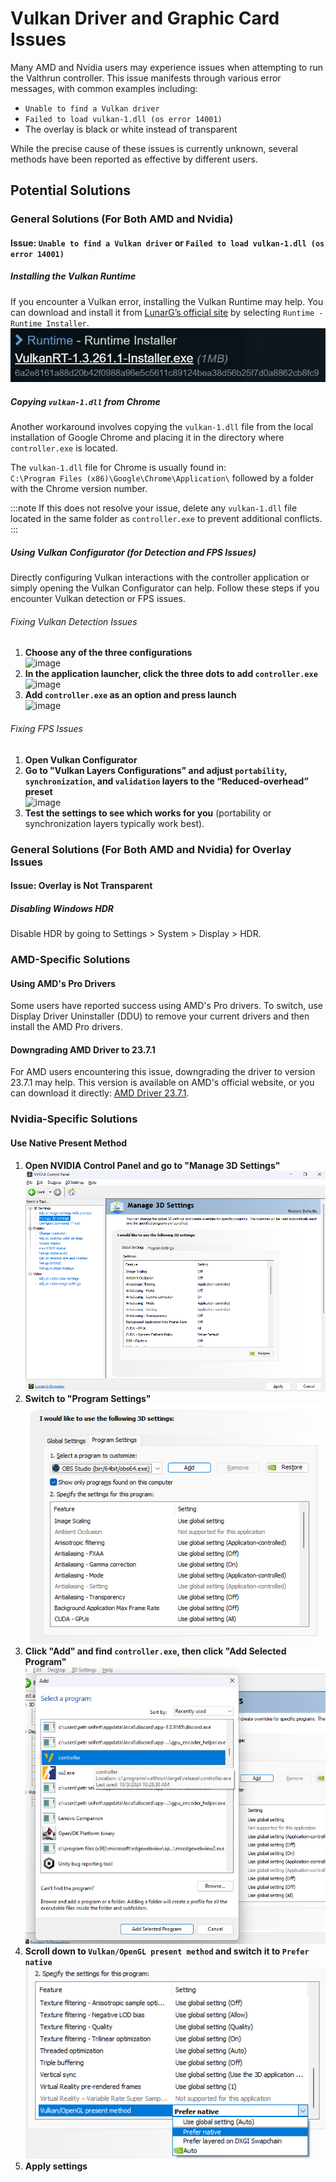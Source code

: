 # Vulkan Driver and Graphic Card Issues

Many AMD and Nvidia users may experience issues when attempting to run the Valthrun controller. This issue manifests through various error messages, with common examples including:
- `Unable to find a Vulkan driver`
- `Failed to load vulkan-1.dll (os error 14001)`
- The overlay is black or white instead of transparent

While the precise cause of these issues is currently unknown, several methods have been reported as effective by different users.

## Potential Solutions

### General Solutions (For Both AMD and Nvidia)

#### Issue: `Unable to find a Vulkan driver` or `Failed to load vulkan-1.dll (os error 14001)`

##### Installing the Vulkan Runtime
If you encounter a Vulkan error, installing the Vulkan Runtime may help. You can download and install it from [LunarG’s official site](https://vulkan.lunarg.com/sdk/home) by selecting `Runtime - Runtime Installer`.  
![Vulkan Runtime](../../_media/screenshot_vulkan_runtime.png)

##### Copying `vulkan-1.dll` from Chrome
Another workaround involves copying the `vulkan-1.dll` file from the local installation of Google Chrome and placing it in the directory where `controller.exe` is located.

The `vulkan-1.dll` file for Chrome is usually found in:  
`C:\Program Files (x86)\Google\Chrome\Application\` followed by a folder with the Chrome version number.

:::note
If this does not resolve your issue, delete any `vulkan-1.dll` file located in the same folder as `controller.exe` to prevent additional conflicts.
:::

##### Using Vulkan Configurator (for Detection and FPS Issues)
Directly configuring Vulkan interactions with the controller application or simply opening the Vulkan Configurator can help. Follow these steps if you encounter Vulkan detection or FPS issues.

###### Fixing Vulkan Detection Issues
1. **Choose any of the three configurations**  
   ![image](https://github.com/Valthrun/Wiki/assets/60718218/8e5af2be-9d01-4df5-a5b2-7ab1eba4ecda)
2. **In the application launcher, click the three dots to add `controller.exe`**  
   ![image](https://github.com/Valthrun/Wiki/assets/60718218/99f63152-6820-4245-a7f4-f4343a834da2)
3. **Add `controller.exe` as an option and press launch**  
   ![image](https://github.com/Valthrun/Wiki/assets/60718218/4a292d93-3566-418b-b9b7-6bea549c6a35)

###### Fixing FPS Issues
1. **Open Vulkan Configurator**  
2. **Go to "Vulkan Layers Configurations" and adjust `portability`, `synchronization`, and `validation` layers to the “Reduced-overhead” preset**  
   ![image](https://github.com/Valthrun/Valthrun/assets/60718218/76e5023f-874a-4376-9d8a-4dcfb69497cd)
3. **Test the settings to see which works for you** (portability or synchronization layers typically work best).

### General Solutions (For Both AMD and Nvidia) for Overlay Issues

#### Issue: Overlay is Not Transparent

##### Disabling Windows HDR
Disable HDR by going to Settings > System > Display > HDR.

### AMD-Specific Solutions

#### Using AMD's Pro Drivers
Some users have reported success using AMD's Pro drivers. To switch, use Display Driver Uninstaller (DDU) to remove your current drivers and then install the AMD Pro drivers.

#### Downgrading AMD Driver to 23.7.1
For AMD users encountering this issue, downgrading the driver to version 23.7.1 may help. This version is available on AMD's official website, or you can download it directly: [AMD Driver 23.7.1](https://www.amd.com/en/support/kb/release-notes/rn-rad-win-23-7-1).

### Nvidia-Specific Solutions

#### Use Native Present Method
1. **Open NVIDIA Control Panel and go to "Manage 3D Settings"**  
   ![image](../../_media/nvidia_control_panel_1.png)
2. **Switch to "Program Settings"**  
   ![image](../../_media/nvidia_control_panel_2.png)
3. **Click "Add" and find `controller.exe`, then click "Add Selected Program"**  
   ![image](../../_media/nvidia_control_panel_3.png)
4. **Scroll down to `Vulkan/OpenGL present method` and switch it to `Prefer native`**  
   ![image](../../_media/nvidia_control_panel_4.png)
5. **Apply settings**
